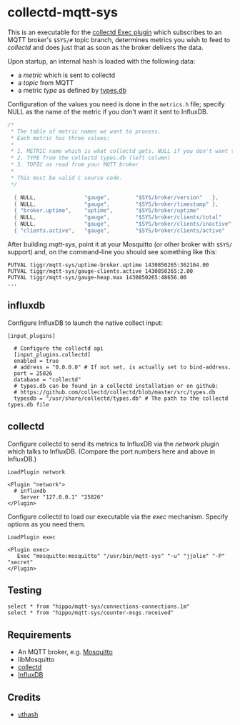 # collectd-mqtt-sys

This is an executable  for the [collectd Exec plugin](https://collectd.org/documentation/manpages/collectd-exec.5.shtml) which subscribes to an MQTT broker's `$SYS/#` topic branch, determines metrics you wish to feed to _collectd_ and does just that as soon as the broker delivers the data.

Upon startup, an internal hash is loaded with the following data:

* a _metric_ which is sent to collectd
* a _topic_ from MQTT
* a metric _type_ as defined by [types.db](https://github.com/astro/collectd/blob/master/src/types.db)

Configuration of the values you need is done in the `metrics.h` file; specify NULL as the name of the metric if you don't want it sent to InfluxDB.

```c
/*
 * The table of metric names we want to process.
 * Each metric has three values:
 *
 * 1. METRIC name which is what collectd gets. NULL if you don't want this topic.
 * 2. TYPE from the collectd types.db (left column)
 * 3. TOPIC as read from your MQTT broker
 *
 * This must be valid C source code.
 */

  { NULL,               "gauge",        "$SYS/broker/version"   },
  { NULL,               "gauge",        "$SYS/broker/timestamp" },
  { "broker.uptime",    "uptime",       "$SYS/broker/uptime"                            },
  { NULL,               "gauge",        "$SYS/broker/clients/total"                     },
  { NULL,               "gauge",        "$SYS/broker/clients/inactive"                  },
  { "clients.active",   "gauge",        "$SYS/broker/clients/active"                    },
```

After building _mqtt-sys_, point it at your Mosquitto (or other broker with `$SYS/` support) and, on the command-line you should see something like this:

```
PUTVAL tiggr/mqtt-sys/uptime-broker.uptime 1430850265:362164.00
PUTVAL tiggr/mqtt-sys/gauge-clients.active 1430850265:2.00
PUTVAL tiggr/mqtt-sys/gauge-heap.max 1430850265:48656.00
...
```


## influxdb

Configure InfluxDB to launch the native collect input:

```
[input_plugins]

  # Configure the collectd api
  [input_plugins.collectd]
  enabled = true
  # address = "0.0.0.0" # If not set, is actually set to bind-address.
  port = 25826
  database = "collectd"
  # types.db can be found in a collectd installation or on github:
  # https://github.com/collectd/collectd/blob/master/src/types.db
  typesdb = "/usr/share/collectd/types.db" # The path to the collectd types.db file
```
## collectd

Configure collectd to send its metrics to InfluxDB via the _network_ plugin which talks to InfluxDB. (Compare the port numbers here and above in InfluxDB.)

```
LoadPlugin network

<Plugin "network">
  # influxdb
    Server "127.0.0.1" "25826"
</Plugin>
```

Configure collectd to load our executable via the _exec_ mechanism. Specify options as you need them.

```
LoadPlugin exec

<Plugin exec>
   Exec "mosquitto:mosquitto" "/usr/bin/mqtt-sys" "-u" "jjolie" "-P" "secret"
</Plugin>
```

## Testing

```
select * from "hippo/mqtt-sys/connections-connections.1m"
select * from "hippo/mqtt-sys/counter-msgs.received"
```

## Requirements

* An MQTT broker, e.g. [Mosquitto](http://mosquitto.org)
* libMosquitto
* [collectd](http://collectd.org)
* [InfluxDB](http://influxdb.com)

## Credits

* [uthash](http://troydhanson.github.io/uthash/userguide.html)
